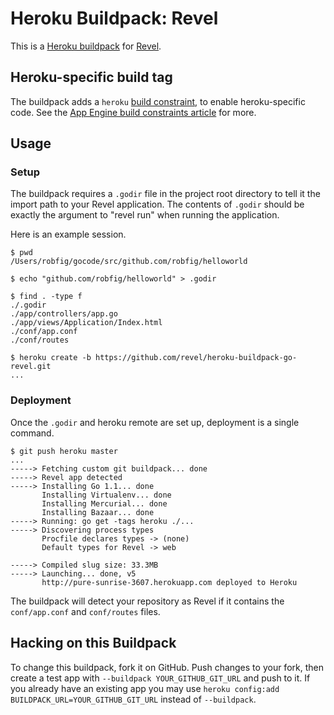 # Heroku Buildpack: Revel

This is a [Heroku buildpack](http://devcenter.heroku.com/articles/buildpacks)
for [Revel](http://robfig.github.io/revel/).

## Heroku-specific build tag

The buildpack adds a `heroku` [build constraint][build-constraint],
to enable heroku-specific code. See the [App Engine build constraints article][app-engine-build-constraints]
for more.

## Usage

### Setup

The buildpack requires a `.godir` file in the project root directory to tell it
the import path to your Revel application.  The contents of `.godir` should be
exactly the argument to "revel run" when running the application.

Here is an example session.

```
$ pwd
/Users/robfig/gocode/src/github.com/robfig/helloworld

$ echo "github.com/robfig/helloworld" > .godir

$ find . -type f
./.godir
./app/controllers/app.go
./app/views/Application/Index.html
./conf/app.conf
./conf/routes

$ heroku create -b https://github.com/revel/heroku-buildpack-go-revel.git
...
```

### Deployment

Once the `.godir` and heroku remote are set up, deployment is a single command.

```
$ git push heroku master
...
-----> Fetching custom git buildpack... done
-----> Revel app detected
-----> Installing Go 1.1... done
       Installing Virtualenv... done
       Installing Mercurial... done
       Installing Bazaar... done
-----> Running: go get -tags heroku ./...
-----> Discovering process types
       Procfile declares types -> (none)
       Default types for Revel -> web

-----> Compiled slug size: 33.3MB
-----> Launching... done, v5
       http://pure-sunrise-3607.herokuapp.com deployed to Heroku
```

The buildpack will detect your repository as Revel if it
contains the `conf/app.conf` and `conf/routes` files.

## Hacking on this Buildpack

To change this buildpack, fork it on GitHub. Push
changes to your fork, then create a test app with
`--buildpack YOUR_GITHUB_GIT_URL` and push to it. If you
already have an existing app you may use `heroku config:add
BUILDPACK_URL=YOUR_GITHUB_GIT_URL` instead of `--buildpack`.

[go]: http://golang.org/
[buildpack]: http://devcenter.heroku.com/articles/buildpacks
[quickstart]: http://mmcgrana.github.com/2012/09/getting-started-with-go-on-heroku.html
[build-constraint]: http://golang.org/pkg/go/build/
[app-engine-build-constraints]: http://blog.golang.org/2013/01/the-app-engine-sdk-and-workspaces-gopath.html

